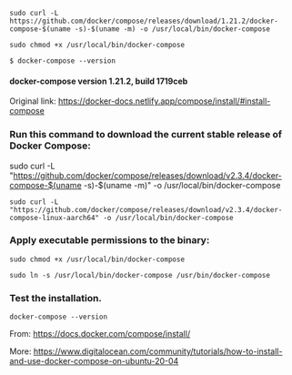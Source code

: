 ```
sudo curl -L https://github.com/docker/compose/releases/download/1.21.2/docker-compose-$(uname -s)-$(uname -m) -o /usr/local/bin/docker-compose
```
```
sudo chmod +x /usr/local/bin/docker-compose
```
```
$ docker-compose --version
```
#### docker-compose version 1.21.2, build 1719ceb

Original link: 
https://docker-docs.netlify.app/compose/install/#install-compose



### Run this command to download the current stable release of Docker Compose:

sudo curl -L "https://github.com/docker/compose/releases/download/v2.3.4/docker-compose-$(uname -s)-$(uname -m)" -o /usr/local/bin/docker-compose
```
sudo curl -L "https://github.com/docker/compose/releases/download/v2.3.4/docker-compose-linux-aarch64" -o /usr/local/bin/docker-compose
```
### Apply executable permissions to the binary:
```
sudo chmod +x /usr/local/bin/docker-compose
```
```
sudo ln -s /usr/local/bin/docker-compose /usr/bin/docker-compose
```
### Test the installation.
```
docker-compose --version
```

From:
https://docs.docker.com/compose/install/

More:
https://www.digitalocean.com/community/tutorials/how-to-install-and-use-docker-compose-on-ubuntu-20-04
